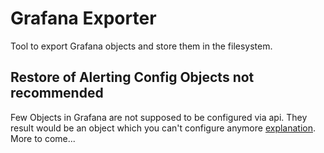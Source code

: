 # Grafana Exporter

Tool to export Grafana objects and store them in the filesystem.

## Restore of Alerting Config Objects not recommended

Few Objects in Grafana are not supposed to be configured via api. They result would be an object
which you can't configure anymore [explanation][provisioned_ressources].
More to come...

[provisioned_ressources]: https://grafana.com/docs/grafana/latest/alerting/set-up/provision-alerting-resources/view-provisioned-resources
